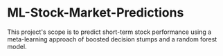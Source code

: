 # ML-Stock-Market-Predictions
This project's scope is to predict short-term stock performance using a meta-learning approach of boosted decision stumps and a random forest model.
